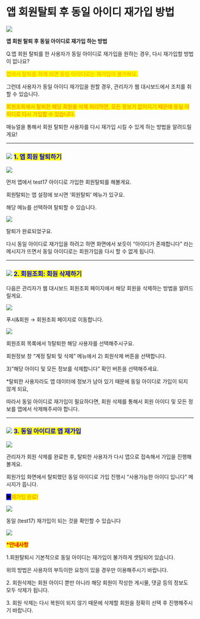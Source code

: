 # 앱 회원탈퇴 후 동일 아이디 재가입 방법

![](https://wp.swing2app.co.kr/wp-content/uploads/2021/04/%EB%8F%84%EC%9B%80%EB%A7%90-%EC%9E%AC%EA%B0%80%EC%9E%85.png)

**앱 회원 탈퇴 후 동일 아이디로 재가입 하는 방법**

Q.앱 회원 탈퇴를 한 사용자가 동일 아이디로 재가입을 원하는 경우, 다시 재가입할 방법이 없나요?

<mark style="color:orange;">앱에서 탈퇴를 하게 되면 동일 아이디로는 재가입이 불가해요.</mark>

그런데 사용자가 동일 아이디 재가입을 원할 경우, 관리자가 웹 대시보드에서 조치를 취할 수 있습니다.

<mark style="color:orange;">**회원조회에서 탈퇴한 해당 회원을 삭제 처리하면, 모든 정보가 없어지기 때문에 동일 아이디로 다시 가입할 수 있습니다.**</mark>

매뉴얼을 통해서 회원 탈퇴한 사용자를 다시 재가입 시킬 수 있게 하는 방법을 알려드릴게요!

***

### <mark style="color:blue;"></mark>![](https://wp.swing2app.co.kr/wp-content/uploads/2020/04/%EB%8B%A8%EB%9D%BD1-1.png) <mark style="color:blue;">**1. 앱 회원 탈퇴하기**</mark>

![](https://wp.swing2app.co.kr/wp-content/uploads/2021/04/%ED%9A%8C%EC%9B%90%EC%82%AD%EC%A0%9C4.png)

먼저 앱에서 test17 아이디로 가입한 회원탈퇴를 해볼게요.

회원탈퇴는 앱 설정에 보시면 ‘회원탈퇴’ 메뉴가 있구요.

해당 메뉴를 선택하여 탈퇴할 수 있습니다.



![](https://wp.swing2app.co.kr/wp-content/uploads/2021/04/%ED%9A%8C%EC%9B%90%EC%82%AD%EC%A0%9C7.png)

탈퇴가 완료되었구요.

다시 동일 아이디로 재가입을 하려고 하면 화면에서 보듯이 “아이디가 존재합니다” 라는 메시지가 뜨면서 동일 아이디로는 회원가입을 다시 할 수 없게 됩니다.

***

### <mark style="color:blue;"></mark>![](https://wp.swing2app.co.kr/wp-content/uploads/2020/04/%EB%8B%A8%EB%9D%BD1-1.png) <mark style="color:blue;">**2. 회원조회: 회원 삭제하기**</mark>

다음은 관리자가 웹 대시보드 회원조회 페이지에서 해당 회원을 삭제하는 방법을 알려드릴게요.&#x20;

![](https://wp.swing2app.co.kr/wp-content/uploads/2021/04/%ED%9A%8C%EC%9B%90%EC%82%AD%EC%A0%9C2.png)

푸시&회원 → 회원조회 페이지로 이동합니다.



![](https://wp.swing2app.co.kr/wp-content/uploads/2021/04/%ED%9A%8C%EC%9B%90%EC%82%AD%EC%A0%9C3.png)

회원조회 목록에서 1)탈퇴한 해당 사용자를 선택해주시구요.

회원정보 창 “계정 탈퇴 및 삭제” 메뉴에서 2) 회원삭제 버튼을 선택합니다.

3\)”해당 아이디 및 모든 정보를 삭제합니다” 확인 버튼을 선택해주세요.

\*탈퇴한 사용자라도 앱 데이터에 정보가 남아 있기 때문에 동일 아이디로 가입이 되지 않게 되요,

따라서 동일 아이디로 재가입이 필요하다면, 회원 삭제를 통해서 회원 아이디 및 모든 정보를 앱에서 삭제해주셔야 합니다.

***

### <mark style="color:blue;"></mark>![](https://wp.swing2app.co.kr/wp-content/uploads/2020/04/%EB%8B%A8%EB%9D%BD1-1.png) <mark style="color:blue;"></mark> <mark style="color:blue;"></mark><mark style="color:blue;">**3. 동일 아이디로 앱 재가입**</mark>

![](https://wp.swing2app.co.kr/wp-content/uploads/2021/04/%ED%9A%8C%EC%9B%90%EC%82%AD%EC%A0%9C5.png)

관리자가 회원 삭제를 완료한 후, 탈퇴한 사용자가 다시 앱으로 접속해서 가입을 진행해볼게요.

회원가입 화면에서 탈퇴했던 동일 아이디로 가입 진행시 “사용가능한 아이디 입니다” 메시지가 뜹니다.



<mark style="background-color:blue;">**▶**</mark><mark style="color:orange;">**재가입 완료!**</mark>

![](https://wp.swing2app.co.kr/wp-content/uploads/2021/04/%ED%9A%8C%EC%9B%90%EC%82%AD%EC%A0%9C6.png)

동일 (test17) 재가입이 되는 것을 확인할 수 있습니다

<mark style="color:red;"></mark>![](https://wp.swing2app.co.kr/wp-content/uploads/2018/09/%EC%BA%A1%EC%B2%98-3.png)<mark style="color:red;"></mark>

<mark style="color:red;">**\*안내사항**</mark>

1.회원탈퇴시 기본적으로 동일 아이디는 재가입이 불가하게 셋팅되어 있습니다.

위의 방법은 사용자의 부득이한 요청이 있을 경우만 이용해주시기 바랍니다.

2\. 회원삭제는 회원 아이디 뿐만 아니라 해당 회원이 작성한 게시물, 댓글 등의 정보도 모두 삭제가 됩니다.

3\. 회원 삭제는 다시 복원이 되지 않기 때문에 삭제할 회원을 정확히 선택 후 진행해주시기 바랍니다.

